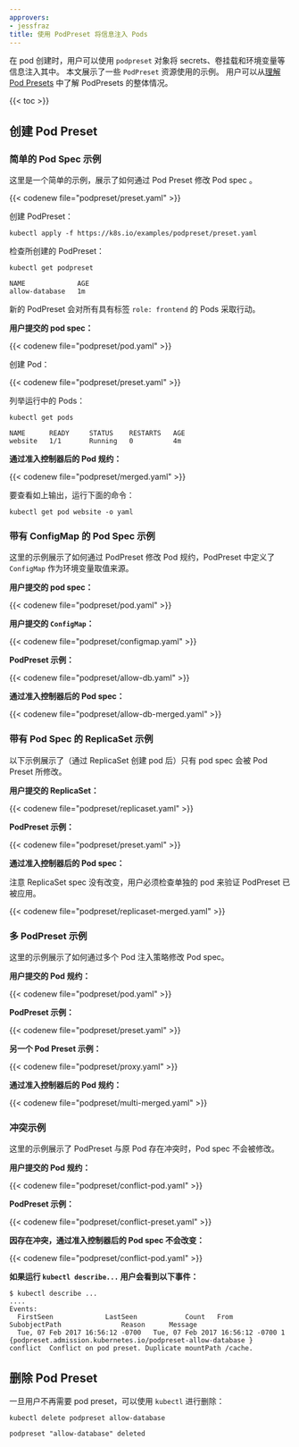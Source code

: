 ```yaml
---
approvers:
- jessfraz
title: 使用 PodPreset 将信息注入 Pods
---
```


在 pod 创建时，用户可以使用 `podpreset` 对象将 secrets、卷挂载和环境变量等信息注入其中。
本文展示了一些 `PodPreset` 资源使用的示例。
用户可以从[理解 Pod Presets](/docs/concepts/workloads/pods/podpreset/) 中了解 PodPresets 的整体情况。

{{< toc >}}

## 创建 Pod Preset

### 简单的 Pod Spec 示例

这里是一个简单的示例，展示了如何通过 Pod Preset 修改 Pod spec 。

{{< codenew file="podpreset/preset.yaml" >}}

创建 PodPreset：

```shell
kubectl apply -f https://k8s.io/examples/podpreset/preset.yaml
```

检查所创建的 PodPreset：

```shell
kubectl get podpreset
```
```
NAME             AGE
allow-database   1m
```

新的 PodPreset 会对所有具有标签 `role: frontend` 的 Pods 采取行动。

**用户提交的 pod spec：**

{{< codenew file="podpreset/pod.yaml" >}}

创建 Pod：

{{< codenew file="podpreset/preset.yaml" >}}

列举运行中的 Pods：

```shell
kubectl get pods
```
```
NAME      READY     STATUS    RESTARTS   AGE
website   1/1       Running   0          4m
```

**通过准入控制器后的 Pod 规约：**

{{< codenew file="podpreset/merged.yaml" >}}

要查看如上输出，运行下面的命令：

```shell
kubectl get pod website -o yaml
```

### 带有 ConfigMap 的 Pod Spec 示例

这里的示例展示了如何通过 PodPreset 修改 Pod 规约，PodPreset 中定义了 `ConfigMap`
作为环境变量取值来源。

**用户提交的 pod spec：**

{{< codenew file="podpreset/pod.yaml" >}}

**用户提交的 `ConfigMap`：**

{{< codenew file="podpreset/configmap.yaml" >}}

**PodPreset 示例：**

{{< codenew file="podpreset/allow-db.yaml" >}}

**通过准入控制器后的 Pod spec：**

{{< codenew file="podpreset/allow-db-merged.yaml" >}}

### 带有 Pod Spec 的 ReplicaSet 示例

以下示例展示了（通过 ReplicaSet 创建 pod 后）只有 pod spec 会被 Pod Preset 所修改。

**用户提交的 ReplicaSet：**

{{< codenew file="podpreset/replicaset.yaml" >}}

**PodPreset 示例：**

{{< codenew file="podpreset/preset.yaml" >}}

**通过准入控制器后的 Pod spec：**

注意 ReplicaSet spec 没有改变，用户必须检查单独的 pod 来验证 PodPreset 已被应用。

{{< codenew file="podpreset/replicaset-merged.yaml" >}}

### 多 PodPreset 示例

这里的示例展示了如何通过多个 Pod 注入策略修改 Pod spec。

**用户提交的 Pod 规约：**

{{< codenew file="podpreset/pod.yaml" >}}

**PodPreset 示例：**

{{< codenew file="podpreset/preset.yaml" >}}

**另一个 Pod Preset 示例：**

{{< codenew file="podpreset/proxy.yaml" >}}

**通过准入控制器后的 Pod 规约：**

{{< codenew file="podpreset/multi-merged.yaml" >}}

### 冲突示例

这里的示例展示了 PodPreset 与原 Pod 存在冲突时，Pod spec 不会被修改。

**用户提交的 Pod 规约：**

{{< codenew file="podpreset/conflict-pod.yaml" >}}

**PodPreset 示例：**

{{< codenew file="podpreset/conflict-preset.yaml" >}}

**因存在冲突，通过准入控制器后的 Pod spec 不会改变：**

{{< codenew file="podpreset/conflict-pod.yaml" >}}

**如果运行 `kubectl describe...` 用户会看到以下事件：**

```
$ kubectl describe ...
....
Events:
  FirstSeen             LastSeen            Count   From                    SubobjectPath               Reason      Message
  Tue, 07 Feb 2017 16:56:12 -0700   Tue, 07 Feb 2017 16:56:12 -0700 1   {podpreset.admission.kubernetes.io/podpreset-allow-database }    conflict  Conflict on pod preset. Duplicate mountPath /cache.
```

## 删除 Pod Preset

一旦用户不再需要 pod preset，可以使用 `kubectl` 进行删除：

```shell
kubectl delete podpreset allow-database
```
```
podpreset "allow-database" deleted
```


